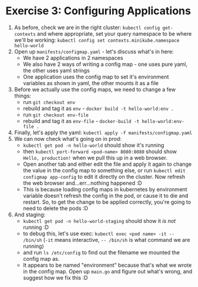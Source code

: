 # Exercise 3: Configuring Applications
1. As before, check we are in the right cluster: `kubectl config get-contexts` and where appropriate, set your query namespace to be where we'll be working: `kubectl config set contexts.minikube.namespace hello-world`
1. Open up `manifests/configmap.yaml` - let's discuss what's in here:
    - We have 2 applications in 2 namespaces
    - We also have 2 ways of writing a config map - one uses pure yaml, the other uses yaml strings
    - One application uses the config map to set it's environment variables as shown in yaml, the other mounts it as a file
1. Before we actually use the config maps, we need to change a few things:
    - run `git checkout env`
    - rebuild and tag it as `env` - `docker build -t hello-world:env .`
    - run `git checkout env-file`
    - rebuild and tag it as `env-file` - `docker-build -t hello-world:env-file .`
1. Finally, let's apply the yaml: `kubectl apply -f manifests/configmap.yaml`
1. We can now check what's going on in prod: 
    - `kubectl get pod -n hello-world` should show it's running
    - then `kubectl port-forward <pod-name> 8080:8080` should show `Hello, production!` when we pull this up in a web browser. 
    - Open another tab and either edit the file and apply it again to change the value in the config map to something else, or run `kubectl edit configmap app-config` to edit it directly on the cluster. Now refresh the web browser and...err...nothing happened :D
    - This is because loading config maps in kubernetes by environment variable doesn't refresh the config in the pod, or cause it to die and restart. So, to get the change to be applied correctly, you're going to need to delete the pods :D
1. And staging:
    - `kubectl get pod -n hello-world-staging` should show it _is not_ running :D
    - to debug this, let's use exec: `kubectl exec <pod name> -it -- /bin/sh` (`-it` means interactive, `-- /bin/sh` is what command we are running)
    - and run `ls /etc/config` to find out the filename we mounted the config map as.
    - It appears to be named "environment" because that's what we wrote in the config map. Open up `main.go` and figure out what's wrong, and suggest how we fix this :D